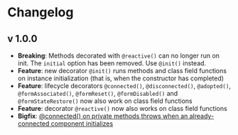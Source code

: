 # Changelog

## v 1.0.0

* **Breaking**: Methods decorated with `@reactive()` can no longer run on init. The `initial` option has been removed. Use `@init()` instead.
* **Feature**: new decorator `@init()` runs methods and class field functions on instance initialization (that is, when the constructor has completed)
* **Feature**: lifecycle decorators `@connected()`, `@disconnected()`, `@adopted()`, `@formAssociated()`, `@formReset()`, `@formDisabled()` and `@formStateRestore()` now also work on class field functions
* **Feature**: decorator `@reactive()` now also works on class field functions
* **Bigfix**: [@connected() on private methods throws when an already-connected component initializes](https://github.com/SirPepe/ornament/issues/7)
